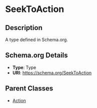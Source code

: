 # SeekToAction

## Description
A type defined in Schema.org.

## Schema.org Details
- **Type**: Type
- **URI**: https://schema.org/SeekToAction

## Parent Classes
- [Action](../Action.md)


